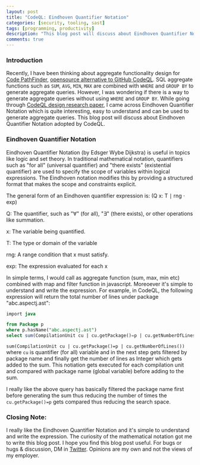 ```yaml
---
layout: post
title: "CodeQL: Eindhoven Quantifier Notation"
categories: [security, tooling, sast]
tags: [programming, productivity]
description: "This blog post will discuss about Eindhoven Quantifier Notation adopted by CodeQL"
comments: true
---
```


### Introduction

Recently, I have been thinking about aggregate functionality design for [Code PathFinder](https://codepathfinder.dev/), [opensource alternative to GitHub CodeQL](https://github.com/shivasurya/code-pathfinder). SQL aggregate functions such as `SUM`, `AVG`, `MIN`, `MAX` are combined with `WHERE` and `GROUP BY` to generate aggregate queries. However, I was wondering if there is a way to generate aggregate queries without using `WHERE` and `GROUP BY`. While going through [CodeQL design research paper](https://codeql.github.com/publications/ql-for-source-code-analysis.pdf), I came across Eindhoven Quantifier Notation which is quite interesting, easy to understand and can be used to generate aggregate queries. This blog post will discuss about Eindhoven Quantifier Notation adopted by CodeQL.

### Eindhoven Quantifier Notation

Eindhoven Quantifier Notation (by Edsger Wybe Dijkstra) is useful in topics like logic and set theory. In traditional mathematical notation, quantifiers such as "for all" (universal quantifier) and "there exists" (existential quantifier) are used to specify the scope of variables within logical expressions. The Eindhoven notation modifies this by providing a structured format that makes the scope and constraints explicit.

The general form of an Eindhoven quantifier expression is: (Q x: T ∣ rng ⋅ exp)


Q: The quantifier, such as "∀" (for all), "∃" (there exists), or other operations like summation.

x: The variable being quantified.

T: The type or domain of the variable 

rng: A range condition that x must satisfy.

exp: The expression evaluated for each x

In simple terms, I would call as aggregate function (sum, max, min etc) combined with map and filter function in javascript. Moreoever it's simple to understand and write the expression. For example, in CodeQL, the following expression will return the total number of lines under package "abc.aspectj.ast":

```sql
import java

from Package p
where p.hasName("abc.aspectj.ast")
select sum(CompilationUnit cu | cu.getPackage()=p | cu.getNumberOfLines())
```

`sum(CompilationUnit cu | cu.getPackage()=p | cu.getNumberOfLines())` where `cu` is quantifier (for all) variable and in the next step gets filtered by package name and finally get the number of lines as Integer which gets added to the sum. This notiation gets executed for each compilation unit and compared with package name (global variable) before adding to the sum.

I really like the above query has basically filtered the package name first before generating the sum thus reducing the number of times the `cu.getPackage()=p` gets compared thus reducing the search space.


### Closing Note:

I really like the Eindhoven Quantifier Notation and it's simple to understand and write the expression. The curiosity of the mathematical notation got me to write this blog post. I hope you find this blog post useful. For bugs or hugs & discussion, DM in [Twitter](https://twitter.com/sshivasurya). Opinions are my own and not the views of my employer.